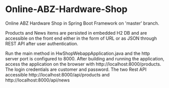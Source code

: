 # Online-ABZ-Hardware-Shop
Online ABZ Hardware Shop in Spring Boot Framework on 'master' branch.

Products and News items are persisted in embedded H2 DB and are accessible on the front end either in the form of URL or as JSON through REST API after user authentication.

Run the main method in HwShopWebappApplication.java and the http server port is configured to 8000. After building and running the application, access the application on the browser with http://localhost:8000/products. The login credentials are customer and password. The two Rest API accessible http://localhost:8000/api/products and http://localhost:8000/api/news
